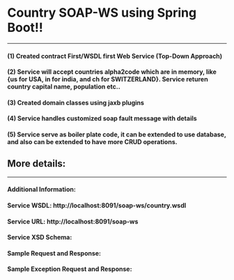 
# Country SOAP-WS using Spring Boot!!
--------------------------------------

#### (1) Created contract First/WSDL first Web Service (Top-Down Approach)
#### (2) Service will accept countries alpha2code which are in memory, like {us for USA, in for india, and ch for SWITZERLAND}. Service returen country capital name, population etc..
#### (3) Created domain classes using jaxb plugins
#### (4) Service handles customized soap fault message with details
#### (5) Service serve as boiler plate code, it can be extended to use database, and also can be extended to have more CRUD operations.




## More details:
--------------------------------------
#### Additional Information:
#### Service WSDL: http://localhost:8091/soap-ws/country.wsdl
#### Service URL: http://localhost:8091/soap-ws
#### Service XSD Schema:
#### Sample Request and Response:
#### Sample Exception Request and Response: